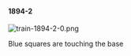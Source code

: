 #### 1894-2
![train-1894-2-0.png](https://github.com/lil-lab/nlvr/raw/master/nlvr/train/images/16/train-1894-2-0.png "train-1894-2-0.png")

Blue squares are touching the base